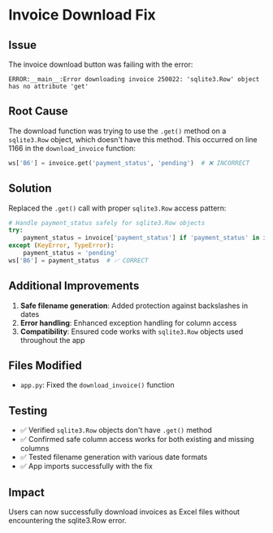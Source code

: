 # Invoice Download Fix

## Issue
The invoice download button was failing with the error:
```
ERROR:__main__:Error downloading invoice 250022: 'sqlite3.Row' object has no attribute 'get'
```

## Root Cause
The download function was trying to use the `.get()` method on a `sqlite3.Row` object, which doesn't have this method. This occurred on line 1166 in the `download_invoice` function:

```python
ws['B6'] = invoice.get('payment_status', 'pending')  # ❌ INCORRECT
```

## Solution
Replaced the `.get()` call with proper `sqlite3.Row` access pattern:

```python
# Handle payment_status safely for sqlite3.Row objects
try:
    payment_status = invoice['payment_status'] if 'payment_status' in invoice.keys() else 'pending'
except (KeyError, TypeError):
    payment_status = 'pending'
ws['B6'] = payment_status  # ✅ CORRECT
```

## Additional Improvements
1. **Safe filename generation**: Added protection against backslashes in dates
2. **Error handling**: Enhanced exception handling for column access
3. **Compatibility**: Ensured code works with `sqlite3.Row` objects used throughout the app

## Files Modified
- `app.py`: Fixed the `download_invoice()` function

## Testing
- ✅ Verified `sqlite3.Row` objects don't have `.get()` method
- ✅ Confirmed safe column access works for both existing and missing columns
- ✅ Tested filename generation with various date formats
- ✅ App imports successfully with the fix

## Impact
Users can now successfully download invoices as Excel files without encountering the sqlite3.Row error.

